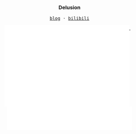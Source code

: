 <h3 align="center"> Delusion</h3>

<p align="center">
  <samp>
    <a href="https://delusion.uno/">blog</a> ·
    <a href="https://space.bilibili.com/56454402/">bilibili</a>
  </samp>
</p>

<p align="center">
  <a href="https://github.com/ForsakenDelusion">
    <img width="400" align="top" src="https://github.com/ForsakenDelusion/ForsakenDelusion/blob/main/metrics.left.svg" />
  </a>
  &emsp;
  <a href="https://github.com/ForsakenDelusion">
    <img width="400" align="top" src="https://github.com/ForsakenDelusion/ForsakenDelusion/blob/main/metrics.right.svg" />
  </a>
</p>


